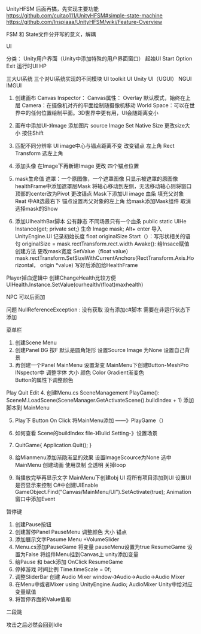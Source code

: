 UnityHFSM 后面再搞，先实现主要功能
https://github.com/cuitao111/UnityHFSM#simple-state-machine
https://github.com/Inspiaaa/UnityHFSM/wiki/Feature-Overview


FSM 和 State文件分开写的意义，解耦

UI

分类：
Unity用户界面（Unity中添加特殊的用户界面窗口）
起始UI Start Option Exit
运行时UI HP 

三大UI系统 三个对UI系统实现的不同模块
UI toolkit UI
Unity UI（UGUI）
NGUI
IMGUI

1. 创建画布 Canvas 
Inspector：
Canvas属性： 
Overlay 默认模式，始终在上层
Camera：在摄像机对齐的平面绘制随摄像机移动
World Space：可以在世界中的任何位置绘制平面。3D世界中更有用，UI会随距离变小

2. 画布中添加UI-》Image 
添加图片 source Image
Set Native Size
更改size大小 按住Shift

3. 匹配不同分辨率 UI image中心与锚点距离不变
改变锚点  左上角  Rect Transform 选左上角

4. 添加头像
在Image下再新建Image 
更改 四个锚点位置

5. mask生命值
遮罩：一个原图像，一个遮罩图像 只显示被遮罩的原图像
healthFrame中添加遮罩层Mask
将轴心移动到左侧，无法移动轴心则将窗口顶部的center改为Pivot
更改锚点
Mask下添加UI image 血条 
填充父对象 Reat 中Alt选最右下
锚点设置再父对象的左上角
给mask添加Mask组件
取消选择mask的Show

6. 添加UIhealthBar脚本
公有静态 不同场景只有一个血条
public static UIHe Instance{get; private set;}
生命 Image mask; Alt+ enter  导入UnityEngine.UI
记录初始长度
float originalSize 
Start（）：写形状相关的语句  originalSize = mask.rectTransform.rect.width
Awake(): 给Insace赋值
创建方法 更改mask宽度
SetValue（float value）
mask.rectTransform.SetSizeWithCurrentAnchors(RectTransform.Axis.Horizontal， origin *value)
写好后添加给HealthFrame

Player掉血逻辑中
创建ChangeHealth比较方便
UIHealth.Instance.SetValue(curhealth/(float)maxhealth)

NPC 可以后面加

问题 NullReferenceException :
没有获取 没有添加c#脚本 
需要在非运行状态下添加

菜单栏
1. 创建Scene Menu
2. 创建Panel BG 按F 默认是圆角矩形 设置Source Image 为None
   设置自己背景 
3. 再创建一个Panel MainMenu 设置渐变
   MainMenu下创建Button-MeshPro
   INspector中 调整字体 大小 颜色
   Color Gradient渐变色  
   Button的属性下调整颜色

Play Quit Edit
4. 创建Menu.cs
SceneManagement
PlayGame(): SceneM.LoadScene(SceneManager.GetActivateScene().bulidIndex + 1)
添加脚本到 MainMenu

5. Play下 Button On Click 将MainMenu添加 ——》PlayGame（）

6. 如何查看  Scene的buildIndex
file-》Bulid Setting-》设置场景

7. QuitGame{
    Application.Quit();
}

8. 给Mianmenu添加渐隐渐显的效果
设置ImageScource为None
选中MainMenu 创建动画 使用录制 全透明 关掉loop

9. 当播放完毕再显示文字
MainMenu下创建obj UI 将所有项目添加到UI 设置UI是否显示来控制
C#中创建UIEnable
GameObject.Find("Canvas/MainMenu/UI").SetActivate(true);
Animation窗口中添加Event 

暂停键
1. 创建Pause按钮
2. 创建暂停Panel PauseMenu 调整颜色 大小 锚点
3. 添加展示文字Pasume Menu +VolumeSlider 
4. Menu.cs添加PauseGame 将变量 pauseMenu设置为true  ResumeGame 设置为False 
 将组件Menu挂到Canvas上 unity添加变量
5. 给Pause 和 back添加 OnClick ResumeGame
6. 停掉游戏 时间比例 Time.timeScale = 0f;
7. 调整SliderBar 创建 Audio Mixer
window-》Audio->Audio->Audio Mixer
8. 在Menu中或者Mixer using UnityEngine.Audio;
AudioMixer Unity中给对应变量赋值
9. 将暂停界面的Value值和



二段跳

攻击之后必然会回到Idle


